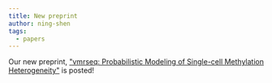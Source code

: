 ```yaml
---
title: New preprint
author: ning-shen
tags:
  - papers
---
```


Our new preprint, ["vmrseq: Probabilistic Modeling of Single-cell Methylation Heterogeneity"](https://www.biorxiv.org/content/10.1101/2023.11.20.567911v1) is posted!